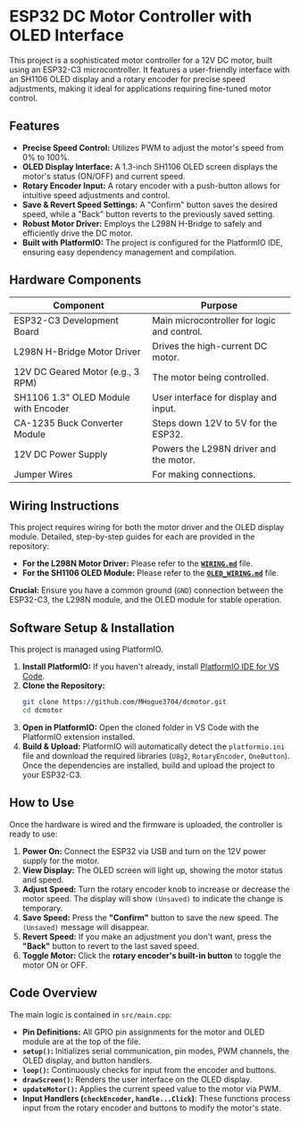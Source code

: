 # ESP32 DC Motor Controller with OLED Interface

This project is a sophisticated motor controller for a 12V DC motor, built using an ESP32-C3 microcontroller. It features a user-friendly interface with an SH1106 OLED display and a rotary encoder for precise speed adjustments, making it ideal for applications requiring fine-tuned motor control.

## Features

*   **Precise Speed Control:** Utilizes PWM to adjust the motor's speed from 0% to 100%.
*   **OLED Display Interface:** A 1.3-inch SH1106 OLED screen displays the motor's status (ON/OFF) and current speed.
*   **Rotary Encoder Input:** A rotary encoder with a push-button allows for intuitive speed adjustments and control.
*   **Save & Revert Speed Settings:** A "Confirm" button saves the desired speed, while a "Back" button reverts to the previously saved setting.
*   **Robust Motor Driver:** Employs the L298N H-Bridge to safely and efficiently drive the DC motor.
*   **Built with PlatformIO:** The project is configured for the PlatformIO IDE, ensuring easy dependency management and compilation.

## Hardware Components

| Component                               | Purpose                                     |
| --------------------------------------- | ------------------------------------------- |
| ESP32-C3 Development Board              | Main microcontroller for logic and control. |
| L298N H-Bridge Motor Driver             | Drives the high-current DC motor.           |
| 12V DC Geared Motor (e.g., 3 RPM)       | The motor being controlled.                 |
| SH1106 1.3" OLED Module with Encoder    | User interface for display and input.       |
| CA-1235 Buck Converter Module           | Steps down 12V to 5V for the ESP32.         |
| 12V DC Power Supply                     | Powers the L298N driver and the motor.      |
| Jumper Wires                            | For making connections.                     |

## Wiring Instructions

This project requires wiring for both the motor driver and the OLED display module. Detailed, step-by-step guides for each are provided in the repository:

*   **For the L298N Motor Driver:** Please refer to the [**`WIRING.md`**](./WIRING.md) file.
*   **For the SH1106 OLED Module:** Please refer to the [**`OLED_WIRING.md`**](./OLED_WIRING.md) file.

**Crucial:** Ensure you have a common ground (`GND`) connection between the ESP32-C3, the L298N module, and the OLED module for stable operation.

## Software Setup & Installation

This project is managed using PlatformIO.

1.  **Install PlatformIO:** If you haven't already, install [PlatformIO IDE for VS Code](https://platformio.org/install/ide?install=vscode).
2.  **Clone the Repository:**
    ```bash
    git clone https://github.com/MHogue3704/dcmotor.git
    cd dcmotor
    ```
3.  **Open in PlatformIO:** Open the cloned folder in VS Code with the PlatformIO extension installed.
4.  **Build & Upload:** PlatformIO will automatically detect the `platformio.ini` file and download the required libraries (`U8g2`, `RotaryEncoder`, `OneButton`). Once the dependencies are installed, build and upload the project to your ESP32-C3.

## How to Use

Once the hardware is wired and the firmware is uploaded, the controller is ready to use:

1.  **Power On:** Connect the ESP32 via USB and turn on the 12V power supply for the motor.
2.  **View Display:** The OLED screen will light up, showing the motor status and speed.
3.  **Adjust Speed:** Turn the rotary encoder knob to increase or decrease the motor speed. The display will show `(Unsaved)` to indicate the change is temporary.
4.  **Save Speed:** Press the **"Confirm"** button to save the new speed. The `(Unsaved)` message will disappear.
5.  **Revert Speed:** If you make an adjustment you don't want, press the **"Back"** button to revert to the last saved speed.
6.  **Toggle Motor:** Click the **rotary encoder's built-in button** to toggle the motor ON or OFF.

## Code Overview

The main logic is contained in `src/main.cpp`:

*   **Pin Definitions:** All GPIO pin assignments for the motor and OLED module are at the top of the file.
*   **`setup()`:** Initializes serial communication, pin modes, PWM channels, the OLED display, and button handlers.
*   **`loop()`:** Continuously checks for input from the encoder and buttons.
*   **`drawScreen()`:** Renders the user interface on the OLED display.
*   **`updateMotor()`:** Applies the current speed value to the motor via PWM.
*   **Input Handlers (`checkEncoder`, `handle...Click`)**: These functions process input from the rotary encoder and buttons to modify the motor's state.
